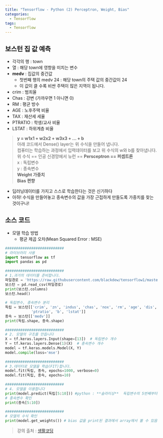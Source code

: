 ```yaml
---
title: "Tensorflow - Python (2) Perceptron, Weight, Bias"
categories:
  - Tensorflow
tags:
  - Tensorflow
---
```


## 보스턴 집 값 예측
- 각각의 행 : town
- 열 : 해당 town에 영향을 미치는 변수
- **medv** : 집값의 중간값
    - 첫번째 행의 medv 24 : 해당 town의 주택 값의 중간값이 24
    - 이 값이 클 수록 비싼 주택이 많은 지역이 됩니다.
- crim : 범죄율
- Chas : 강변 (가까우면 1 아니면 0)
- RM : 평균 방수
- AGE : 노후주택 비율
- TAX : 재산세 세율
- PTRATIO : 학생/교사 비율
- LSTAT : 하위계층 비율


> **y = w1x1 + w2x2 + w3x3 + ... + b**  
> 아래 코드에서 Dense() layer는 위 수식을 만들어 냅니다.  
> 컴퓨터는 학습하는 과정에서 입력데이터를 보고 위 수식의 w와 b를 찾아냅니다.  
> 위 수식 == 인공 신경망에서 뉴런 == **Persceptron == 퍼셉트론**  
> x : 독립변수  
> y : 종속변수  
> **Weight 가중치**  
> **Bias 편향**  


- 딥러닝데이터를 가지고 스스로 학습한다는 것은 신기하다
- 아하! 수식을 만들어놓고 종속변수의 값을 가장 근접하게 만들도록 가중치를 찾는 것이구나!



## 소스 코드
- 모델 학습 방법
  - 평균 제곱 오차(Mean Squared Error : MSE)


```python
###########################
# 라이브러리 사용
import tensorflow as tf
import pandas as pd
 
###########################
# 1.과거의 데이터를 준비합니다.
파일경로 = 'https://raw.githubusercontent.com/blackdew/tensorflow1/master/csv/boston.csv'
보스턴 = pd.read_csv(파일경로)
print(보스턴.columns)
보스턴.head()
 
# 독립변수, 종속변수 분리 
독립 = 보스턴[['crim', 'zn', 'indus', 'chas', 'nox', 'rm', 'age', 'dis', 'rad', 'tax',
            'ptratio', 'b', 'lstat']]
종속 = 보스턴[['medv']]
print(독립.shape, 종속.shape)
 
###########################
# 2. 모델의 구조를 만듭니다
X = tf.keras.layers.Input(shape=[13])  # 독립변수 개수
Y = tf.keras.layers.Dense(1)(X)  # 종속변수 개수
model = tf.keras.models.Model(X, Y)
model.compile(loss='mse')
 
###########################
# 3.데이터로 모델을 학습(FIT)합니다.
model.fit(독립, 종속, epochs=1000, verbose=0)
model.fit(독립, 종속, epochs=10)
 
###########################
# 4. 모델을 이용합니다
print(model.predict(독립[5:10])) #python : **슬라이싱**  독립변수의 5번째부터 10번째까지 예측
# 종속변수 확인
print(종속[5:10])
 
###########################
# 모델의 수식 확인
print(model.get_weights()) # bias 값을 print된 결과에서 array에서 볼 수 있음
```



> 강의 출처 : [생활코딩](https://opentutorials.org/course/4570)